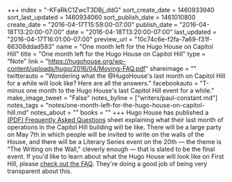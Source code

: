 +++
index = "-KFaRkC1ZwcT3DBj_ddG"
sort_create_date = 1460933940
sort_last_updated = 1460934060
sort_publish_date = 1461010800
create_date = "2016-04-17T15:59:00-07:00"
publish_date = "2016-04-18T13:20:00-07:00"
date = "2016-04-18T13:20:00-07:00"
last_updated = "2016-04-17T16:01:00-07:00"
preview_url = "10c74c6e-f2fa-7a69-f31f-66308ddad583"
name = "One month left for the Hugo House on Capitol Hill"
title = "One month left for the Hugo House on Capitol Hill"
type = "Note"
link = "https://hugohouse.org/wp-content/uploads/hugo/2016/04/Moving-FAQ.pdf"
shareimage = ""
twitterauto = "Wondering what the @HugoHouse's last month on Capitol Hill for a while will look like? Here are all the answers."
facebookauto = "T-minus one month to the Hugo House's last Capitol Hill event for a while."
make_image_tweet = "False"
notes_byline = ["writers/paul-constant.md"]
notes_tags = "notes/one-month-left-for-the-hugo-house-on-capitol-hill.md"
notes_about = ""
books = ""
+++
Hugo House has published a [(PDF) Frequently Asked Questions](https://hugohouse.org/wp-content/uploads/hugo/2016/04/Moving-FAQ.pdf) sheet explaining what their last month of operations in the Capitol Hill building will be like. There will be a large party on May 7th in which people will be invited to write on the walls of the House, and there will be a Literary Series event on the 20th — the theme is "The Writing on the Wall," cleverly enough — that is slated to be the final event. If you'd like to learn about what the Hugo House will look like on First Hill, please [check out the FAQ](https://hugohouse.org/wp-content/uploads/hugo/2016/04/Moving-FAQ.pdf). They're doing a good job of being very transparent about this.